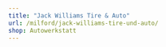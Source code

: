 ```yaml
---
title: "Jack Williams Tire & Auto"
url: /milford/jack-williams-tire-und-auto/
shop: Autowerkstatt
---
```

